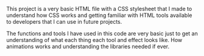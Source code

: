 This project is a very basic HTML file with a CSS stylesheet that I made to understand how CSS works and getting familiar with HTML tools available to developers that I can use in future projects. 

The functions and tools I have used in this code are very basic just to get an understanding of what each thing each tool and effect looks like. How animations works and understanding the libraries needed if ever.
